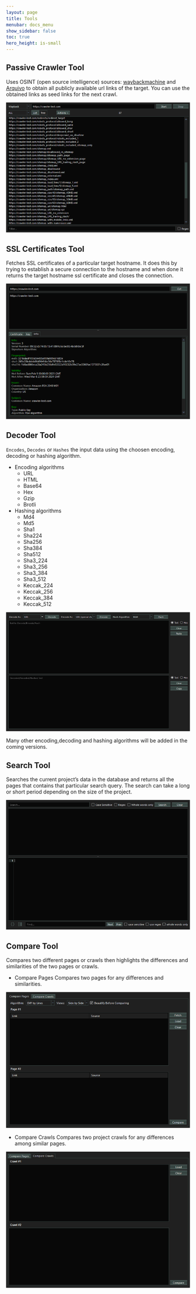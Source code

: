 ```yaml
---
layout: page
title: Tools
menubar: docs_menu
show_sidebar: false
toc: true
hero_height: is-small
---
```


## **Passive Crawler Tool**
Uses OSINT (open source intelligence) sources: [waybackmachine](https://wayback.archive-it.org) and [Arquivo](https://arquivo.pt/) to obtain all publicly available url links of the target. You can use the obtained links as seed links for the next crawl.

<center><img src="/docs/res/passive_crawler_tool.png"></center>

## **SSL Certificates Tool**
Fetches SSL certificates of a particular target hostname. It does this by trying to establish a secure connection to the hostname and when done it returns the target hostname ssl certificate and closes the connection.

<center><img src="/docs/res/ssl_tool.png"></center>

## **Decoder Tool**
`Encodes`, `Decodes` or `Hashes` the input data using the choosen encoding, decoding or hashing algorithm. 
- Encoding algorithms
    - URL
    - HTML
    - Base64
    - Hex
    - Gzip
    - Brotli
- Hashing algorithms
    - Md4
    - Md5
    - Sha1
    - Sha224
    - Sha256
    - Sha384
    - Sha512
    - Sha3_224
    - Sha3_256
    - Sha3_384
    - Sha3_512
    - Keccak_224
    - Keccak_256
    - Keccak_384
    - Keccak_512

<center><img src="/docs/res/decoder_tool.png"></center>

Many other encoding,decoding and hashing algorithms will be added in the coming versions.


## **Search Tool**
Searches the current project’s data in the database and returns all the pages that contains that particular search query. The search can take a long or short period depending on the size of the project.

<center><img src="/docs/res/search_tool.png"></center>

## **Compare Tool**
Compares two different pages or crawls then highlights the differences and similarities of the two pages or crawls.

- Compare Pages
Compares two pages for any differences and similarities.
<center><img src="/docs/res/compare_pages_tool.png"></center>

- Compare Crawls
Compares two project crawls for any differences among similar pages.

<center><img src="/docs/res/compare_crawls_tool.png"></center>